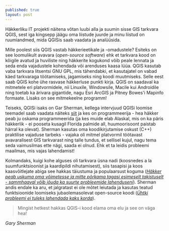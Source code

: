 ```yaml
---
published: true
layout: post
---
```



Häkkerliku IT projekti näitena võtan luubi alla ja suumin sisse GIS tarkvara QGIS, sest  iga kingsepp jäägu oma liistude juurde ja minu liistud on ruumiandmed, mida QGISis saab  vaadata ja analüüsida. 

Mille poolest siis QGIS vastab häkkerieetikale ja -omadustele? Esiteks on see loomulikult avavara (_open-source software_) ehk et tarkvara kood on kõigile avatud ja huviliste ning häkkerite kogukond võib peale lennata ja seda enda vajadustele kohendada või arenduses kaasa lüüa. QGIS kasutab vaba tarkvara litsentsi GNU GPL, mis tähendabki, et kasutajatel on vabad käed tarkvaraga töötamiseks, jagamiseks ning koodi muutmiseks. Selle eest saab QGIS kohe ühe rasvase häkkerluse punkti kirja. QGIS on saadaval ka mitmetele eri platvormidele, nii Linuxile, Windowsile, Macile kui Androidile ning toetab ka ärivara gigantide, nagu Esri ArcGIS ja Pitney Bowes'i Mapinfo formaate. Lisaks on see mitmekeelne programm! 

Teiseks, QGISi isaks on Gar Sherman, kellega intervjuud QGISi loomise teemadel saab vaadata näiteks [siit](https://www.youtube.com/watch?v=-CuSMDjhmow) ja kes on programmeerija - hea häkker peab ju oskama programmeerida (ja kes muide elab Alaskal, mis on ka päris häkkerlik - ei pooseta kusagil Florida palmide all, huumoorisoont paistab härral ka olevat). Sherman kasutas oma koodikirjutamise oskust (C++) praktilise vajaduse tarbeks - vajaka oli mitmel platvormil töötavast avavaralisest GIS tarkvarast ning talle tundus, et sellisel kujul, nagu tema seda vaimusilmas ette nägi, saada ei olnud. Ehk et ta leidis probleemi maailmas, mis vajas lahendamist!  

Kolmandaks, kuigi kohe alguses oli tarkvara üsna nadi (koosnedes a la suumfunktsioonist ja kaardipildi nihutamisest), siis tasapisi ja koos kaasvõitlejate abiga see hakkas täiustuma ja populaarsust koguma (_[Häkker peab uskuma oma võimetesse ja mitte põrkama tagasi esimeselt takistuselt - sammhaaval võib jõuda ka suurte probleemide lahenduseni](https://beta.wikiversity.org/wiki/ITeetilised,sotsiaalsedjaprofessionaalsedaspektid/H%C3%A4kkerid)_). Sherman andis endale ka aru, et jalgratast ei ole mõtet leiutada ja kasutas teatud funktsioonide loomiseks jubaolemasolevat open-source koodi (_[Ühtki probleemi ei tuleks lahendada kaks korda](https://beta.wikiversity.org/wiki/ITeetilised,sotsiaalsedjaprofessionaalsedaspektid/H%C3%A4kkerid)_). 


> Mingist hetkest hakkas QGIS-i kood elama oma elu ja see on väga hea! 

_Gary Sherman_
